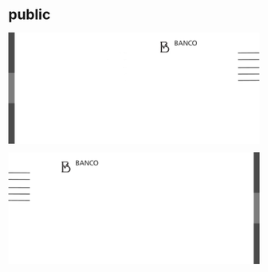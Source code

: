 # public

![alt text](https://github.com/umncas/public/blob/main/img/Banco1.png?raw=true)

![alt text](https://github.com/umncas/public/blob/main//img/Banco2.png?raw=true)
